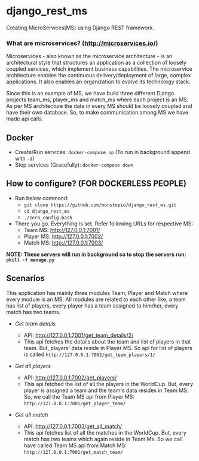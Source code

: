 # django_rest_ms
Creating MicroServices(MS) using Django REST framework.

### What are microservices? (http://microservices.io/)
Microservices - also known as the microservice architecture - is an architectural style that structures an application as a collection of loosely coupled services, which implement business capabilities. The microservice architecture enables the continuous delivery/deployment of large, complex applications. It also enables an organization to evolve its technology stack.

  Since this is an example of MS, we have build three different Django projects team_ms, player_ms and match_ms where each project is an MS. As per MS architecture the data in every MS should be loosely coupled and have their own database. So, to make communication among MS we have made api calls.

## Docker

- Create/Run services: `docker-compose up` (To run in background append with `-d`)
- Stop services (Gracefully): `docker-compose down`

## How to configure? (FOR DOCKERLESS PEOPLE)
  - Run below command:
    - `git clone https://github.com/nonstopio/django_rest_ms.git`
    - `cd django_rest_ms`
    - `./zero_config.bash`
  - There you go. Everything is set. Refer following URLs for respective MS:
    - Team MS: http://127.0.0.1:7001/
    - Player MS: http://127.0.0.1:7002/
    - Match MS: http://127.0.0.1:7003/

**NOTE: These servers will run in background so to stop the servers run: `pkill -f manage.py`**

## Scenarios
This application has mainly three modules Team, Player and Match where every module is an MS. All modules are related to each other like, a team has list of players, every player has a team assigned to him/her, every match has two teams.

- *Get team details*
  - API: http://127.0.0.1:7001/get_team_details/2/
  - This api fetches the details about the team and list of players in that team. But, players' data reside in Player MS. So api for list of players is called `http://127.0.0.1:7002/get_team_players/1/`
  
- *Get all players*
  - API: http://127.0.0.1:7002/get_players/
  - This api fetched the list of all the players in the WorldCup. But, every player is assigned a team and the team's data resides in Team MS. So, we call the Team MS api from Player MS: `http://127.0.0.1:7001/get_player_team/`

- *Get all match*
  - API: http://127.0.0.1:7003/get_all_match/
  - This api fetches list of all the matches in the WorldCup. But, every match has two teams which again reside in Team Ms. So we call have called Team MS api from Match MS: `http://127.0.0.1:7001/get_match_team/`
